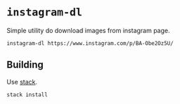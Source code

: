 # ``instagram-dl``

Simple utility do download images from instagram page.

``` shellsession
instagram-dl https://www.instagram.com/p/BA-Obe2Oz5U/
```

## Building

Use [stack](http://haskellstack.org).

``` shellsession
stack install
```
